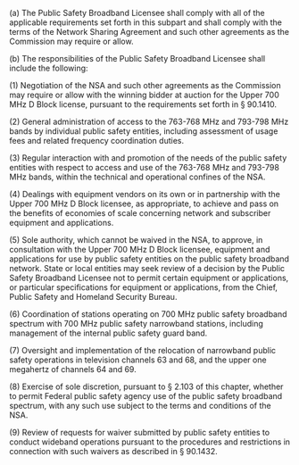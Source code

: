 (a) The Public Safety Broadband Licensee shall comply with all of the applicable requirements set forth in this subpart and shall comply with the terms of the Network Sharing Agreement and such other agreements as the Commission may require or allow.

(b) The responsibilities of the Public Safety Broadband Licensee shall include the following:

(1) Negotiation of the NSA and such other agreements as the Commission may require or allow with the winning bidder at auction for the Upper 700 MHz D Block license, pursuant to the requirements set forth in § 90.1410.

(2) General administration of access to the 763-768 MHz and 793-798 MHz bands by individual public safety entities, including assessment of usage fees and related frequency coordination duties.

(3) Regular interaction with and promotion of the needs of the public safety entities with respect to access and use of the 763-768 MHz and 793-798 MHz bands, within the technical and operational confines of the NSA.

(4) Dealings with equipment vendors on its own or in partnership with the Upper 700 MHz D Block licensee, as appropriate, to achieve and pass on the benefits of economies of scale concerning network and subscriber equipment and applications.

(5) Sole authority, which cannot be waived in the NSA, to approve, in consultation with the Upper 700 MHz D Block licensee, equipment and applications for use by public safety entities on the public safety broadband network. State or local entities may seek review of a decision by the Public Safety Broadband Licensee not to permit certain equipment or applications, or particular specifications for equipment or applications, from the Chief, Public Safety and Homeland Security Bureau.

(6) Coordination of stations operating on 700 MHz public safety broadband spectrum with 700 MHz public safety narrowband stations, including management of the internal public safety guard band.

(7) Oversight and implementation of the relocation of narrowband public safety operations in television channels 63 and 68, and the upper one megahertz of channels 64 and 69.

(8) Exercise of sole discretion, pursuant to § 2.103 of this chapter, whether to permit Federal public safety agency use of the public safety broadband spectrum, with any such use subject to the terms and conditions of the NSA.

(9) Review of requests for waiver submitted by public safety entities to conduct wideband operations pursuant to the procedures and restrictions in connection with such waivers as described in § 90.1432.

